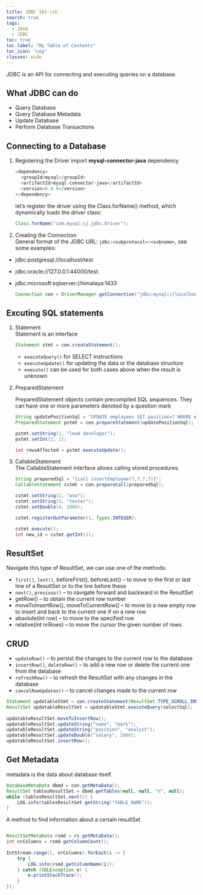 ```yaml
---
title: JDBC 101-ish
search: true
tags: 
  - JAVA
  - JDBC
toc: true
toc_label: "My Table of Contents"
toc_icon: "cog"
classes: wide
---
```

JDBC is an API for connecting and executing queries on a database.

## What JDBC can do

- Query Database
- Query Database Metadata
- Update Database
- Perform Database Transactions

## Connecting to a Database

1. Registering the Driver
   import **mysql-connector-java** dependency
    ```java
    <dependency>
      <groupId>mysql</groupId>
      <artifactId>mysql-connector-java</artifactId>
      <version>6.0.6</version>
    </dependency>
    ```
    
    let’s register the driver using the Class.forName() method, which dynamically loads the driver class:
    
    ```java
    Class.forName("com.mysql.cj.jdbc.Driver");
    ```

2. Creating the Connection  
    General format of the JDBC URL: `jdbc:<subprotocol>:<subname>`, see some examples:
  - jdbc:postgresql://localhost/test 
  - jdbc:oracle://127.0.0.1:44000/test 
  - jdbc:microsoft:sqlserver://himalaya:1433
    
    ```java
    Connection con = DriverManager.getConnection("jdbc:mysql://localhost:3306/myDb", "user1", "pass");
    ```

  
## Excuting SQL statements

1. Statement  
  Statement is an interface
    ```java
    Statement stmt = con.createStatement();
    ```
    - `executeQuery()` for SELECT instructions
    - `executeUpdate()` for updating the data or the database structure
    - `execute()` can be used for both cases above when the result is unknown

2. PreparedStatement  

    PreparedStatement objects contain precompiled SQL sequences. They can have one or more parameters denoted by a question mark
    ```java
    String updatePositionSql = "UPDATE employees SET position=? WHERE emp_id=?";
    PreparedStatement pstmt = con.prepareStatement(updatePositionSql);
    
    pstmt.setString(1, "lead developer");
    pstmt.setInt(2, 1);
    
    int rowsAffected = pstmt.executeUpdate();
    ```
3. CallableStatement  
  The CallableStatement interface allows calling stored procedures.
    ```java
    String preparedSql = "{call insertEmployee(?,?,?,?)}";
    CallableStatement cstmt = con.prepareCall(preparedSql);
    
    cstmt.setString(2, "ana");
    cstmt.setString(3, "tester");
    cstmt.setDouble(4, 2000);
    
    cstmt.registerOutParameter(1, Types.INTEGER);
    
    cstmt.execute();
    int new_id = cstmt.getInt(1);
    ```
    
## ResultSet  
   Navigate this type of ResultSet, we can use one of the methods:
   - `first()`, `last()`, beforeFirst(), beforeLast() – to move to the first or last line of a ResultSet or to the line before these
   - `next()`, `previous()` – to navigate forward and backward in the ResultSet
   - getRow() – to obtain the current row number
   - moveToInsertRow(), moveToCurrentRow() – to move to a new empty row to insert and back to the current one if on a new row
   - absolute(int row) – to move to the specified row
   - relative(int nrRows) – to move the cursor the given number of rows
 
## CRUD
 
   - `updateRow()` – to persist the changes to the current row to the database
   - `insertRow()`, `deleteRow()` – to add a new row or delete the current one from the database
   - `refreshRow()` – to refresh the ResultSet with any changes in the database
   - `cancelRowUpdates()` – to cancel changes made to the current row
   
   ```java
   Statement updatableStmt = con.createStatement(ResultSet.TYPE_SCROLL_INSENSITIVE, ResultSet.CONCUR_UPDATABLE);
   ResultSet updatableResultSet = updatableStmt.executeQuery(selectSql);
    
   updatableResultSet.moveToInsertRow();
   updatableResultSet.updateString("name", "mark");
   updatableResultSet.updateString("position", "analyst");
   updatableResultSet.updateDouble("salary", 2000);
   updatableResultSet.insertRow();  
   ```
   
## Get Metadata
metadata is the data about database itself.

```java
DatabaseMetaData dbmd = con.getMetaData();
ResultSet tablesResultSet = dbmd.getTables(null, null, "%", null);
while (tablesResultSet.next()) {
    LOG.info(tablesResultSet.getString("TABLE_NAME"));
}

```

A method to find information about a certain resultSet
```java

ResultSetMetaData rsmd = rs.getMetaData();
int nrColumns = rsmd.getColumnCount();
 
IntStream.range(1, nrColumns).forEach(i -> {
    try {
        LOG.info(rsmd.getColumnName(i));
    } catch (SQLException e) {
        e.printStackTrace();
    }
});
```